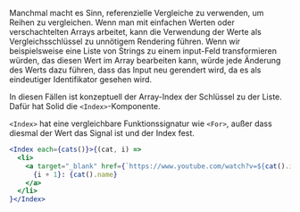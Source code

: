 Manchmal macht es Sinn, referenzielle Vergleiche zu verwenden, um Reihen zu vergleichen. Wenn man mit einfachen Werten oder verschachtelten Arrays arbeitet, kann die Verwendung der Werte als Vergleichsschlüssel zu unnötigem Rendering führen. Wenn wir beispielsweise eine Liste von Strings zu einem input-Feld transformieren würden, das diesen Wert im Array bearbeiten kann, würde jede Änderung des Werts dazu führen, dass das Input neu gerendert wird, da es als eindeutiger Identifikator gesehen wird.

In diesen Fällen ist konzeptuell der Array-Index der Schlüssel zu der Liste. Dafür hat Solid die `<Index>`-Komponente.

`<Index>` hat eine vergleichbare Funktionssignatur wie `<For>`, außer dass diesmal der Wert das Signal ist und der Index fest.

```jsx
<Index each={cats()}>{(cat, i) =>
  <li>
    <a target="_blank" href={`https://www.youtube.com/watch?v=${cat().id}`}>
      {i + 1}: {cat().name}
    </a>
  </li>
}</Index>
```
